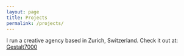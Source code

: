```yaml
---
layout: page
title: Projects
permalink: /projects/
---
```


I run a creative agency based in Zurich, Switzerland.
Check it out at:
[Gestalt7000](https://gestalt7k.com)
